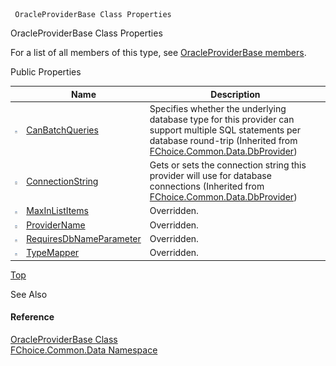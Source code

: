 ﻿     OracleProviderBase Class Properties                                                   

OracleProviderBase Class Properties

For a list of all members of this type, see [OracleProviderBase members](FChoice.Common~FChoice.Common.Data.OracleProviderBase_members.md).

Public Properties

|   | Name | Description |
| --- | --- | --- |
| ![Public Property](dotnetimages/publicProperty.png) | [CanBatchQueries](FChoice.Common~FChoice.Common.Data.DbProvider~CanBatchQueries.md) | Specifies whether the underlying database type for this provider can support multiple SQL statements per database round-trip (Inherited from [FChoice.Common.Data.DbProvider](FChoice.Common~FChoice.Common.Data.DbProvider.md)) |
| ![Public Property](dotnetimages/publicProperty.png) | [ConnectionString](FChoice.Common~FChoice.Common.Data.DbProvider~ConnectionString.md) | Gets or sets the connection string this provider will use for database connections (Inherited from [FChoice.Common.Data.DbProvider](FChoice.Common~FChoice.Common.Data.DbProvider.md)) |
| ![Public Property](dotnetimages/publicProperty.png) | [MaxInListItems](FChoice.Common~FChoice.Common.Data.OracleProviderBase~MaxInListItems.md) | Overridden.    |
| ![Public Property](dotnetimages/publicProperty.png) | [ProviderName](FChoice.Common~FChoice.Common.Data.OracleProviderBase~ProviderName.md) | Overridden.    |
| ![Public Property](dotnetimages/publicProperty.png) | [RequiresDbNameParameter](FChoice.Common~FChoice.Common.Data.OracleProviderBase~RequiresDbNameParameter.md) | Overridden.    |
| ![Public Property](dotnetimages/publicProperty.png) | [TypeMapper](FChoice.Common~FChoice.Common.Data.OracleProviderBase~TypeMapper.md) | Overridden.    |

[Top](#top)

See Also

#### Reference

[OracleProviderBase Class](FChoice.Common~FChoice.Common.Data.OracleProviderBase.md)  
[FChoice.Common.Data Namespace](FChoice.Common~FChoice.Common.Data_namespace.md)
